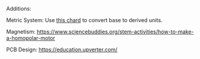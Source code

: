 Additions:

Metric System: Use [this chard](https://nvlpubs.nist.gov/nistpubs/SpecialPublications/NIST.SP.1247.pdf) to convert base to derived units.

Magnetism: https://www.sciencebuddies.org/stem-activities/how-to-make-a-homopolar-motor

PCB Design: https://education.upverter.com/
